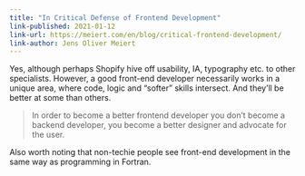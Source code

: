 ```yaml
---
title: "In Critical Defense of Frontend Development"
link-published: 2021-01-12
link-url: https://meiert.com/en/blog/critical-frontend-development/
link-author: Jens Oliver Meiert
---
```


Yes, although perhaps Shopify hive off usability, IA, typography etc. to other specialists. However, a good front-end developer necessarily works in a unique area, where code, logic and “softer” skills intersect. And they’ll be better at some than others.

> In order to become a better frontend developer you don’t become a backend developer, you become a better designer and advocate for the user.

Also worth noting that non-techie people see front-end development in the same way as programming in Fortran.
